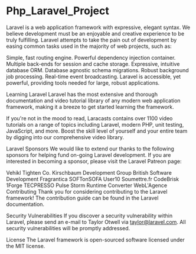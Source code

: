 # Php_Laravel_Project
Laravel is a web application framework with expressive, elegant syntax. We believe development must be an enjoyable and creative experience to be truly fulfilling. Laravel attempts to take the pain out of development by easing common tasks used in the majority of web projects, such as:

Simple, fast routing engine.
Powerful dependency injection container.
Multiple back-ends for session and cache storage.
Expressive, intuitive database ORM.
Database agnostic schema migrations.
Robust background job processing.
Real-time event broadcasting.
Laravel is accessible, yet powerful, providing tools needed for large, robust applications.

Learning Laravel
Laravel has the most extensive and thorough documentation and video tutorial library of any modern web application framework, making it a breeze to get started learning the framework.

If you're not in the mood to read, Laracasts contains over 1100 video tutorials on a range of topics including Laravel, modern PHP, unit testing, JavaScript, and more. Boost the skill level of yourself and your entire team by digging into our comprehensive video library.

Laravel Sponsors
We would like to extend our thanks to the following sponsors for helping fund on-going Laravel development. If you are interested in becoming a sponsor, please visit the Laravel Patreon page:

Vehikl
Tighten Co.
Kirschbaum Development Group
British Software Development
Fragrantica
SOFTonSOFA
User10
Soumettre.fr
CodeBrisk
1Forge
TECPRESSO
Pulse Storm
Runtime Converter
WebL'Agence
Contributing
Thank you for considering contributing to the Laravel framework! The contribution guide can be found in the Laravel documentation.

Security Vulnerabilities
If you discover a security vulnerability within Laravel, please send an e-mail to Taylor Otwell via taylor@laravel.com. All security vulnerabilities will be promptly addressed.

License
The Laravel framework is open-sourced software licensed under the MIT license.
